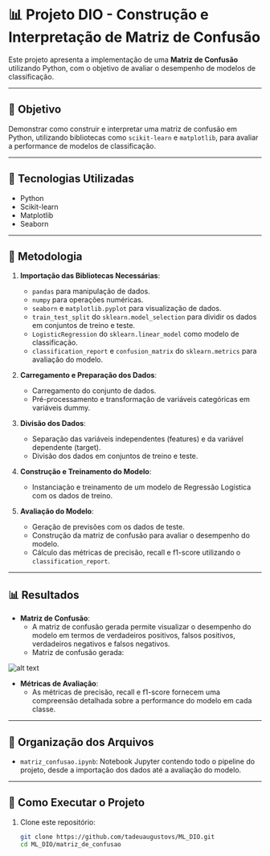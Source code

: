 # 📊 Projeto DIO - Construção e Interpretação de Matriz de Confusão

Este projeto apresenta a implementação de uma **Matriz de Confusão** utilizando Python, com o objetivo de avaliar o desempenho de modelos de classificação.

---

## 📌 Objetivo

Demonstrar como construir e interpretar uma matriz de confusão em Python, utilizando bibliotecas como `scikit-learn` e `matplotlib`, para avaliar a performance de modelos de classificação.

---

## 🚀 Tecnologias Utilizadas

- Python
- Scikit-learn
- Matplotlib
- Seaborn

---

## 🧪 Metodologia

1. **Importação das Bibliotecas Necessárias**:
   - `pandas` para manipulação de dados.
   - `numpy` para operações numéricas.
   - `seaborn` e `matplotlib.pyplot` para visualização de dados.
   - `train_test_split` do `sklearn.model_selection` para dividir os dados em conjuntos de treino e teste.
   - `LogisticRegression` do `sklearn.linear_model` como modelo de classificação.
   - `classification_report` e `confusion_matrix` do `sklearn.metrics` para avaliação do modelo.

2. **Carregamento e Preparação dos Dados**:
   - Carregamento do conjunto de dados.
   - Pré-processamento e transformação de variáveis categóricas em variáveis dummy.

3. **Divisão dos Dados**:
   - Separação das variáveis independentes (features) e da variável dependente (target).
   - Divisão dos dados em conjuntos de treino e teste.

4. **Construção e Treinamento do Modelo**:
   - Instanciação e treinamento de um modelo de Regressão Logística com os dados de treino.

5. **Avaliação do Modelo**:
   - Geração de previsões com os dados de teste.
   - Construção da matriz de confusão para avaliar o desempenho do modelo.
   - Cálculo das métricas de precisão, recall e f1-score utilizando o `classification_report`.

---

## 📊 Resultados

- **Matriz de Confusão**:
  - A matriz de confusão gerada permite visualizar o desempenho do modelo em termos de verdadeiros positivos, falsos positivos, verdadeiros negativos e falsos negativos.
  - Matriz de confusão gerada:

![alt text](matriz_confusão.png)

- **Métricas de Avaliação**:
  - As métricas de precisão, recall e f1-score fornecem uma compreensão detalhada sobre a performance do modelo em cada classe.

---

## 📂 Organização dos Arquivos

- `matriz_confusao.ipynb`: Notebook Jupyter contendo todo o pipeline do projeto, desde a importação dos dados até a avaliação do modelo.

---

## 📌 Como Executar o Projeto

1. Clone este repositório:
   ```bash
   git clone https://github.com/tadeuaugustovs/ML_DIO.git
   cd ML_DIO/matriz_de_confusao

